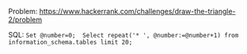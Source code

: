 Problem: https://www.hackerrank.com/challenges/draw-the-triangle-2/problem

SQL: 
``
Set @number=0; 
Select repeat('* ', @number:=@number+1) from information_schema.tables limit 20; 
``
